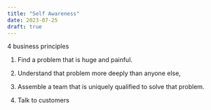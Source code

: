 ```yaml
---
title: "Self Awareness"
date: 2023-07-25
draft: true
---
```


4 business principles

1. Find a problem that is huge and painful.

2. Understand that problem more deeply than anyone else,

3. Assemble a team that is uniquely qualified to solve that problem.

4. Talk to customers

